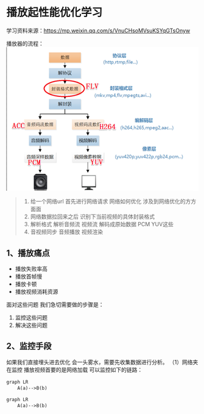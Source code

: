 # 播放起性能优化学习

学习资料来源：https://mp.weixin.qq.com/s/VnuCHsoMVsuKSYqGTsOnyw

播放器的流程：
![](Img/2020-10-15-02-28-38.png)

> 1. 给一个网络url 首先进行网络请求 网络如何优化 涉及到网络优化的方方面面
> 2. 网络数据拉回来之后 识别下当前视频的具体封装格式 
> 3. 解析格式 解析音频流 视频流 解码成原始数据 PCM YUV这些
> 4. 音视频同步 音频播放 视频渲染

## 1、播放痛点
- 播放失败率高
- 播放首帧慢
- 播放卡顿
- 播放视频消耗资源

面对这些问题 我们急切需要做的步骤是：
1. 监控这些问题 
2. 解决这些问题

## 2、监控手段
如果我们直接埋头进去优化 会一头雾水，需要先收集数据进行分析。
（1）网络夹在监控
播放视频首要的是网络加载  可以监控如下的链路：

```mermaid
graph LR
    A(a)-->B(b)
```

```mermaid
graph LR
    A(a)-->B(b)
```

